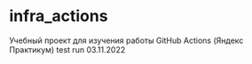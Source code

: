 # infra_actions
Учебный проект для изучения работы GitHub Actions (Яндекс Практикум)
test run 03.11.2022
